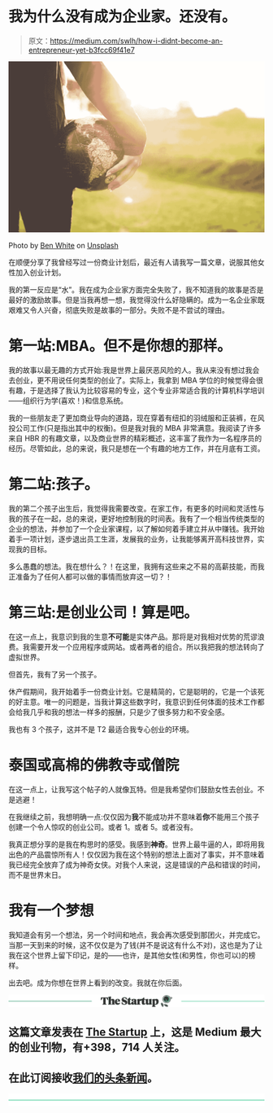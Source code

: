 # 我为什么没有成为企业家。还没有。

> 原文：<https://medium.com/swlh/how-i-didnt-become-an-entrepreneur-yet-b3fcc69f41e7>

![](img/c539bfd54a171b6549ff228ab80fa8ad.png)

Photo by [Ben White](https://unsplash.com/photos/gEKMstKfZ6w?utm_source=unsplash&utm_medium=referral&utm_content=creditCopyText) on [Unsplash](https://unsplash.com/search/photos/top-of-the-world?utm_source=unsplash&utm_medium=referral&utm_content=creditCopyText)

在顺便分享了我曾经写过一份商业计划后，最近有人请我写一篇文章，说服其他女性加入创业计划。

我的第一反应是“水”。我在成为企业家方面完全失败了，我不知道我的故事是否是最好的激励故事。但是当我再想一想，我觉得没什么好隐瞒的。成为一名企业家既艰难又令人兴奋，彻底失败是故事的一部分。失败不是不尝试的理由。

# 第一站:MBA。但不是你想的那样。

我的故事以最无趣的方式开始:我是世界上最厌恶风险的人。我从来没有想过我会去创业，更不用说任何类型的创业了。实际上，我拿到 MBA 学位的时候觉得会很有趣，于是选择了我认为比较容易的专业，这个专业非常适合我的计算机科学培训——组织行为学(喜欢！)和信息系统。

我的一些朋友走了更加商业导向的道路，现在穿着有纽扣的羽绒服和正装裤，在风投公司工作(只是指出其中的权衡)。但是我对我的 MBA 非常满意。我阅读了许多来自 HBR 的有趣文章，以及商业世界的精彩概述，这丰富了我作为一名程序员的经历。尽管如此，总的来说，我只是想在一个有趣的地方工作，并在月底有工资。

# 第二站:孩子。

我的第二个孩子出生后，我觉得我需要改变。在家工作，有更多的时间和灵活性与我的孩子在一起，总的来说，更好地控制我的时间表。我有了一个相当传统类型的企业的想法，并参加了一个企业家课程，以了解如何着手建立并从中赚钱。我开始着手一项计划，逐步退出员工生涯，发展我的业务，让我能够离开高科技世界，实现我的目标。

多么愚蠢的想法。我在想什么？！在这里，我拥有这些来之不易的高薪技能，而我正准备为了任何人都可以做的事情而放弃这一切？！

# 第三站:是创业公司！算是吧。

在这一点上，我意识到我的生意**不可能**是实体产品。那将是对我相对优势的荒谬浪费。我需要开发一个应用程序或网站。或者两者的组合。所以我把我的想法转向了虚拟世界。

但首先，我有了另一个孩子。

休产假期间，我开始着手一份商业计划。它是精简的，它是聪明的，它是一个该死的好主意。唯一的问题是，当我计算这些数字时，我意识到任何体面的技术工作都会给我几乎和我的想法一样多的报酬，只是少了很多努力和不安全感。

我也有 3 个孩子，这并不是 T2 最适合我专心创业的环境。

# 泰国或高棉的佛教寺或僧院

在这一点上，让我写这个帖子的人就像瓦特。但是我希望你们鼓励女性去创业。不是逃避！

在我继续之前，我想明确一点:仅仅因为**我**不能成功并不意味着**你**不能用三个孩子创建一个令人惊叹的创业公司。或者 1。或者 5。或者没有。

我真正想分享的是我在构思时的感受。我感到**神奇**。世界上最牛逼的人，即将用我出色的产品震惊所有人！仅仅因为我在这个特别的想法上面对了事实，并不意味着我已经完全放弃了成为神奇女侠。对我个人来说，这是错误的产品和错误的时间，而不是世界末日。

# 我有一个梦想

我知道会有另一个想法，另一个时间和地点，我会再次感受到那团火，并完成它。当那一天到来的时候，这不仅仅是为了钱(并不是说这有什么不对)，这也是为了让我在这个世界上留下印记，是的——也许，是其他女性(和男性，你也可以)的榜样。

出去吧。成为你想在世界上看到的改变。我就在你后面。

[![](img/308a8d84fb9b2fab43d66c117fcc4bb4.png)](https://medium.com/swlh)

## 这篇文章发表在 [The Startup](https://medium.com/swlh) 上，这是 Medium 最大的创业刊物，有+398，714 人关注。

## 在此订阅接收[我们的头条新闻](http://growthsupply.com/the-startup-newsletter/)。

[![](img/b0164736ea17a63403e660de5dedf91a.png)](https://medium.com/swlh)